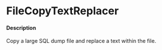 # FileCopyTextReplacer

#### Description
Copy a large SQL dump file and replace a text within the file.

